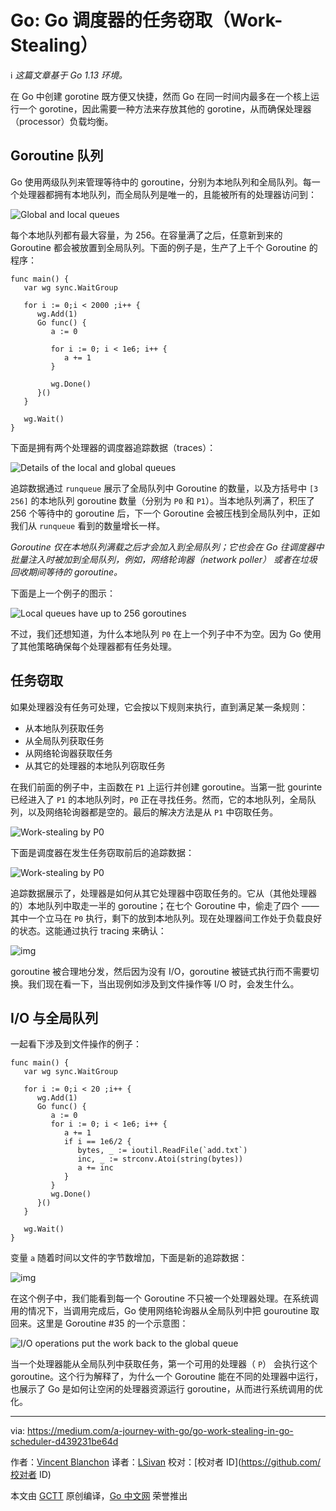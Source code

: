 # Go: Go 调度器的任务窃取（Work-Stealing）

ℹ️ *这篇文章基于 Go 1.13 环境。*

在 Go 中创建 gorotine 既方便又快捷，然而 Go 在同一时间内最多在一个核上运行一个 gorotine，因此需要一种方法来存放其他的 gorotine，从而确保处理器（processor）负载均衡。

## Goroutine 队列

Go 使用两级队列来管理等待中的 goroutine，分别为本地队列和全局队列。每一个处理器都拥有本地队列，而全局队列是唯一的，且能被所有的处理器访问到：

![Global and local queues](https://raw.githubusercontent.com/studygolang/gctt-images/master/go-work-stealing-in-go-Scheduler/ws-1.png)

每个本地队列都有最大容量，为 256。在容量满了之后，任意新到来的 Goroutine 都会被放置到全局队列。下面的例子是，生产了上千个 Goroutine 的程序：

```
func main() {
   var wg sync.WaitGroup

   for i := 0;i < 2000 ;i++ {
      wg.Add(1)
      Go func() {
         a := 0

         for i := 0; i < 1e6; i++ {
            a += 1
         }

         wg.Done()
      }()
   }

   wg.Wait()
}
```

下面是拥有两个处理器的调度器追踪数据（traces）：

![Details of the local and global queues](https://raw.githubusercontent.com/studygolang/gctt-images/master/go-work-stealing-in-go-Scheduler/ws-2.png)

追踪数据通过 `runqueue` 展示了全局队列中 Goroutine 的数量，以及方括号中 `[3 256]` 的本地队列 goroutine 数量（分别为 `P0` 和 `P1`）。当本地队列满了，积压了 256 个等待中的 goroutine 后，下一个 Goroutine 会被压栈到全局队列中，正如我们从 `runqueue` 看到的数量增长一样。

*Goroutine 仅在本地队列满载之后才会加入到全局队列；它也会在 Go 往调度器中批量注入时被加到全局队列，例如，网络轮询器（network poller） 或者在垃圾回收期间等待的 goroutine。*

下面是上一个例子的图示：

![Local queues have up to 256 goroutines](https://raw.githubusercontent.com/studygolang/gctt-images/master/go-work-stealing-in-go-Scheduler/ws-3.png)

不过，我们还想知道，为什么本地队列 `P0` 在上一个列子中不为空。因为 Go 使用了其他策略确保每个处理器都有任务处理。

## 任务窃取

如果处理器没有任务可处理，它会按以下规则来执行，直到满足某一条规则：

- 从本地队列获取任务
- 从全局队列获取任务
- 从网络轮询器获取任务
- 从其它的处理器的本地队列窃取任务

在我们前面的例子中，主函数在 `P1` 上运行并创建 goroutine。当第一批 gourinte 已经进入了 `P1` 的本地队列时，`P0` 正在寻找任务。然而，它的本地队列，全局队列，以及网络轮询器都是空的。最后的解决方法是从 `P1` 中窃取任务。

![Work-stealing by P0](https://raw.githubusercontent.com/studygolang/gctt-images/master/go-work-stealing-in-go-Scheduler/ws-4.png)

下面是调度器在发生任务窃取前后的追踪数据：

![Work-stealing by P0](https://raw.githubusercontent.com/studygolang/gctt-images/master/go-work-stealing-in-go-Scheduler/ws-8.png)

追踪数据展示了，处理器是如何从其它处理器中窃取任务的。它从（其他处理器的）本地队列中取走一半的 goroutine；在七个 Goroutine 中，偷走了四个 —— 其中一个立马在 `P0` 执行，剩下的放到本地队列。现在处理器间工作处于负载良好的状态。这能通过执行 tracing 来确认：

![img](https://raw.githubusercontent.com/studygolang/gctt-images/master/go-work-stealing-in-go-Scheduler/ws-5.png)

goroutine 被合理地分发，然后因为没有 I/O，goroutine 被链式执行而不需要切换。我们现在看一下，当出现例如涉及到文件操作等 I/O 时，会发生什么。

## I/O 与全局队列

一起看下涉及到文件操作的例子：

```
func main() {
   var wg sync.WaitGroup

   for i := 0;i < 20 ;i++ {
      wg.Add(1)
      Go func() {
         a := 0
         for i := 0; i < 1e6; i++ {
            a += 1
            if i == 1e6/2 {
               bytes, _ := ioutil.ReadFile(`add.txt`)
               inc, _ := strconv.Atoi(string(bytes))
               a += inc
            }
         }
         wg.Done()
      }()
   }

   wg.Wait()
}
```

变量 `a` 随着时间以文件的字节数增加，下面是新的追踪数据：

![img](https://raw.githubusercontent.com/studygolang/gctt-images/master/go-work-stealing-in-go-Scheduler/ws-6.png)

在这个例子中，我们能看到每一个 Goroutine 不只被一个处理器处理。在系统调用的情况下，当调用完成后，Go 使用网络轮询器从全局队列中把 gouroutine 取回来。这里是 Goroutine #35 的一个示意图：

![I/O operations put the work back to the global queue](https://raw.githubusercontent.com/studygolang/gctt-images/master/go-work-stealing-in-go-Scheduler/ws-7.png)

当一个处理器能从全局队列中获取任务，第一个可用的处理器（ `P`） 会执行这个 goroutine。这个行为解释了，为什么一个 Goroutine 能在不同的处理器中运行，也展示了 Go 是如何让空闲的处理器资源运行 goroutine，从而进行系统调用的优化。

---
via: https://medium.com/a-journey-with-go/go-work-stealing-in-go-scheduler-d439231be64d

作者：[Vincent Blanchon](https://medium.com/@blanchon.vincent)
译者：[LSivan](https://github.com/LSivan)
校对：[校对者 ID](https://github.com/校对者 ID)

本文由 [GCTT](https://github.com/studygolang/GCTT) 原创编译，[Go 中文网](https://studygolang.com/) 荣誉推出